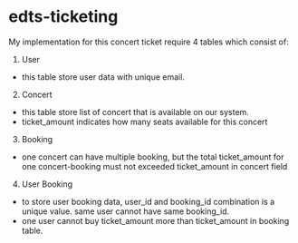 # edts-ticketing

My implementation for this concert ticket require 4 tables which consist of:
1. User
  - this table store user data with unique email.
2. Concert
  - this table store list of concert that is available on our system.
  - ticket_amount indicates how many seats available for this concert
3. Booking
  - one concert can have multiple booking, but the total ticket_amount for one concert-booking must not exceeded ticket_amount in concert field
4. User Booking
  - to store user booking data, user_id and booking_id combination is a unique value. same user cannot have same booking_id.
  - one user cannot buy ticket_amount more than ticket_amount in booking table.

